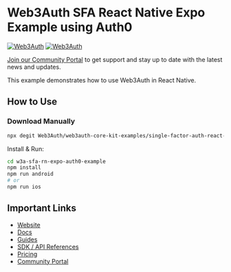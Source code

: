 # Web3Auth SFA React Native Expo Example using Auth0

[![Web3Auth](https://img.shields.io/badge/Web3Auth-SDK-blue)](https://web3auth.io/docs/sdk/core-kit/sfa-react-native)
[![Web3Auth](https://img.shields.io/badge/Web3Auth-Community-cyan)](https://web3auth.io/community)

[Join our Community Portal](https://web3auth.io/community) to get support and stay up to date with the latest news and updates.

This example demonstrates how to use Web3Auth in React Native.

## How to Use

### Download Manually

```bash
npx degit Web3Auth/web3auth-core-kit-examples/single-factor-auth-react-native/sfa-rn-expo-auth0-example w3a-sfa-rn-expo-auth0-example
```

Install & Run:

```bash
cd w3a-sfa-rn-expo-auth0-example
npm install
npm run android
# or
npm run ios
```

## Important Links

- [Website](https://web3auth.io)
- [Docs](https://web3auth.io/docs)
- [Guides](https://web3auth.io/docs/guides)
- [SDK / API References](https://web3auth.io/docs/sdk)
- [Pricing](https://web3auth.io/pricing.html)
- [Community Portal](https://community.web3auth.io)
